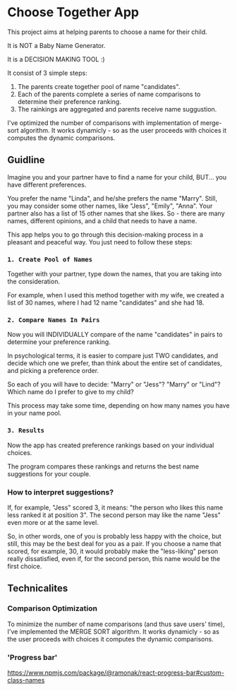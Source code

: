 # Choose Together App

This project aims at helping parents to choose a name for their child.

It is NOT a Baby Name Generator.

It is a DECISION MAKING TOOL :)

It consist of 3 simple steps:
1. The parents create together pool of name "candidates".
2. Each of the parents complete a series of name comparisons to determine their preference ranking.
3. The rainkings are aggregated and parents receive name suggustion.
 
I've optimized the number of comparisons with implementation of merge-sort algorithm. It works dynamicly - so as the user proceeds with choices it computes the dynamic comparisons.

## Guidline

Imagine you and your partner have to find a name for your child, BUT... you have different preferences.

You prefer the name "Linda", and he/she prefers the name "Marry". Still, you may consider some other names, like "Jess", "Emily", "Anna". 
Your partner also has a list of 15 other names that she likes.
So - there are many names, different opinions, and a child that needs to have a name.

This app helps you to go through this decision-making process in a pleasant and peaceful way.
You just need to follow these steps:

### `1. Create Pool of Names`

Together with your partner, type down the names, that you are taking into the consideration.

For example, when I used this method together with my wife, we created a list of 30 names, where I had 12 name "candidates" and she had 18.

### `2. Compare Names In Pairs`

Now you will INDIVIDUALLY compare of the name "candidates" in pairs to determine your preference ranking.

In psychological terms, it is easier to compare just TWO candidates, and decide which one we prefer, than think about the entire set of candidates, and picking a preference order.

So each of you will have to decide: "Marry" or "Jess"? "Marry" or "Lind"? Which name do I prefer to give to my child?

This process may take some time, depending on how many names you have in your name pool.

### `3. Results`

Now the app has created preference rankings based on your individual choices.

The program compares these rankings and returns the best name suggestions for your couple.


### How to interpret suggestions?

If, for example, "Jess" scored 3, it means: "the person who likes this name less ranked it at position 3". The second person may like the name "Jess" even more or at the same level.

So, in other words, one of you is probably less happy with the choice, but still, this may be the best deal for you as a pair. If you choose a name that scored, for example, 30, it would probably make the "less-liking" person really dissatisfied, even if, for the second person, this name would be the first choice.


## Technicalites

### Comparison Optimization

To minimize the number of name comparisons (and thus save users' time), I've implemented the MERGE SORT algorithm. It works dynamicly - so as the user proceeds with choices it computes the dynamic comparisons.

### 'Progress bar'
https://www.npmjs.com/package/@ramonak/react-progress-bar#custom-class-names

